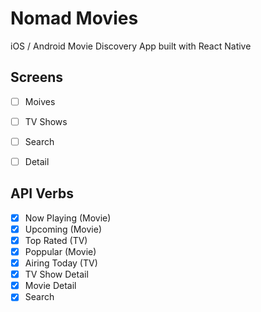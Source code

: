 # Nomad Movies

iOS / Android Movie Discovery App built with React Native

## Screens

- [ ] Moives
- [ ] TV Shows
- [ ] Search
- [ ] Detail


## API Verbs
- [x] Now Playing (Movie)
- [x] Upcoming (Movie)
- [x] Top Rated (TV)
- [x] Poppular (Movie)
- [x] Airing Today (TV)
- [x] TV Show Detail
- [x] Movie Detail
- [x] Search
